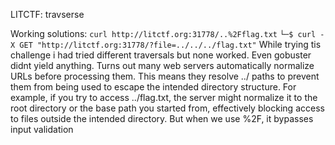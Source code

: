 LITCTF: travserse

Working solutions: 
```curl http://litctf.org:31778/..%2Fflag.txt```
```└─$ curl -X GET "http://litctf.org:31778/?file=../../../flag.txt"```
While trying tis challenge i had tried different traversals but none worked. Even gobuster didnt yield anything. Turns out many web servers automatically
normalize URLs before processing them. This means they resolve ../ paths to prevent them from being used to escape the intended directory structure. 
For example, if you try to access ../flag.txt, the server might normalize it to the root directory or the base path you started from, effectively blocking
access to files outside the intended directory. But when we use %2F, it bypasses input validation
